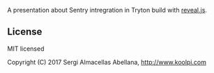 A presentation about Sentry intregration in Tryton build with
[reveal.js](http://lab.hakim.se/reveal-js/).

## License

MIT licensed

Copyright (C) 2017 Sergi Almacellas Abellana, http://www.koolpi.com
